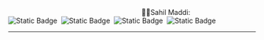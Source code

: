 <center>&nbsp; &nbsp; &nbsp; &nbsp;&nbsp; &nbsp; &nbsp; &nbsp; &nbsp; &nbsp; &nbsp; &nbsp; &nbsp; &nbsp; &nbsp; &nbsp; &nbsp; &nbsp;  🧑‍💻Sahil Maddi:</center>
<div>
<img alt="Static Badge" src="https://img.shields.io/badge/Java-Developer">&nbsp; <img alt="Static Badge" src="https://img.shields.io/badge/Spring-Boot-Developer">&nbsp; <img alt="Static Badge" src="https://img.shields.io/badge/React.js-developer">&nbsp; <img alt="Static Badge" src="https://img.shields.io/badge/Spring-XML-developer">&nbsp; 
</div>
<hr/>




